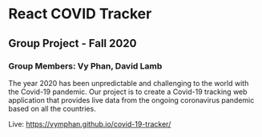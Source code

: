 # React COVID Tracker
## Group Project - Fall 2020
### Group Members: Vy Phan, David Lamb

The year 2020 has been unpredictable and challenging to the world with the Covid-19 pandemic. Our project is to create a Covid-19 tracking web application that provides live data from the ongoing coronavirus pandemic based on all the countries.


Live: https://vymphan.github.io/covid-19-tracker/
